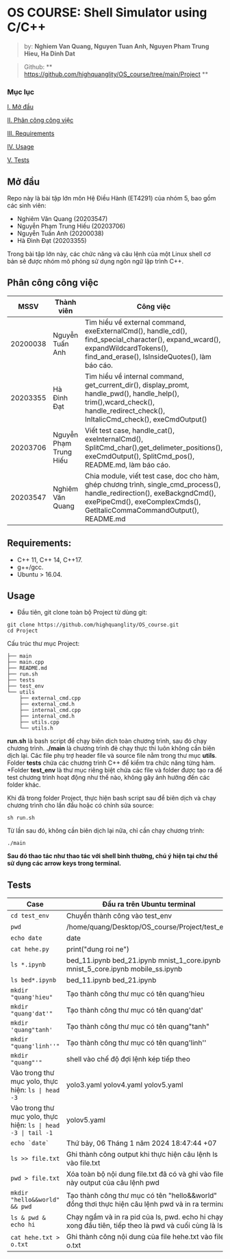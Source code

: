 # OS COURSE: Shell Simulator using C/C++
> by: **Nghiem Van Quang, Nguyen Tuan Anh, Nguyen Pham Trung Hieu, Ha Dinh Dat**

> Github: ** https://github.com/highquanglity/OS_course/tree/main/Project **

### Mục lục
[I. Mở đầu](#Modau)

[II. Phân công công việc](#Phancong)

[III. Requirements](#yeucau)

[IV. Usage](#sudung)

[V. Tests](#kiemthu)

<a name="Modau"></a>

## Mở đầu
Repo này là bài tập lớn môn Hệ Điều Hành (ET4291) của nhóm 5, bao gồm các sinh viên:
- Nghiêm Văn Quang (20203547)
- Nguyễn Phạm Trung Hiếu (20203706)
- Nguyễn Tuấn Anh (20200038)
- Hà Đình Đạt (20203355)

Trong bài tập lớn này, các chức năng và câu lệnh của một Linux shell cơ bản sẽ được nhóm mô phỏng sử dụng ngôn ngữ lập trình C++.


<a name="Phancong"></a>

## Phân công công việc
MSSV| Thành viên | Công việc |
----|------------|-----------|
20200038| Nguyễn Tuấn Anh | Tìm hiểu về external command, exeExternalCmd(), handle_cd(), find_special_character(), expand_wcard(), expandWildcardTokens(), find_and_erase(), IsInsideQuotes(), làm báo cáo.| 
20203355| Hà Đình Đạt | Tìm hiểu về internal command, get_current_dir(), display_promt, handle_pwd(), handle_help(), trim(),wcard_check(), handle_redirect_check(), InItalicCmd_check(), exeCmdOutput()| 
20203706| Nguyễn Phạm Trung Hiếu | Viết test case, handle_cat(), exeInternalCmd(), SplitCmd_char(),get_delimeter_positions(), exeCmdOutput(), SplitCmd_pos(), README.md, làm báo cáo.| 
20203547| Nghiêm Văn Quang |Chia module, viết test case, doc cho hàm, ghép chương trình, single_cmd_process(), handle_redirection(), exeBackgndCmd(), exePipeCmd(), exeComplexCmds(), GetItalicCommaCommandOutput(), README.md |

<a name="yeucau"></a>

## Requirements:
- C++ 11, C++ 14, C++17.
- g++/gcc.
- Ubuntu > 16.04.

<a name="sudung"></a>

## Usage
* Đầu tiên, git clone toàn bộ Project từ dùng git: 
```shell
git clone https://github.com/highquanglity/OS_course.git
cd Project
```

Cấu trúc thư mục Project:
```shell
├── main
├── main.cpp
├── README.md
├── run.sh
├── tests
├── test_env
└── utils
    ├── external_cmd.cpp
    ├── external_cmd.h
    ├── internal_cmd.cpp
    ├── internal_cmd.h
    ├── utils.cpp
    └── utils.h

```
**run.sh** là bash script để chạy biên dịch toàn chương trình, sau đó chạy chương trình. **./main** là chương trình đẻ chạy thực thi luôn không cần biên dịch lại. Các file phụ trợ header file và source file nằm trong thư mục **utils**. Folder **tests** chứa các chương trình C++ để kiểm tra chức năng từng hàm. *Folder **test_env** là thư mục riêng biệt chứa các file và folder được tạo ra để test chương trình hoạt động như thế nào, không gây ảnh hưởng đến các folder khác.

Khi đã trong folder Project, thực hiện bash script sau để biên dịch và chạy chương trình cho lần đầu hoặc có chỉnh sửa source:
```shell
sh run.sh
```

Từ lần sau đó, không cần biên dịch lại nữa, chỉ cần chạy chương trình:
```shell
./main
```

**Sau đó thao tác như thao tác với shell bình thường, chú ý hiện tại chư thể sử dụng các arrow keys trong terminal.**

<a name="kiemthu"></a>

## Tests
| Case | Đầu ra trên Ubuntu terminal | Kết quả chương trình|
|--------------|-------|------|
| ```cd test_env``` | Chuyển thành công vào test_env| Chuyển thành công vào test_env|
| ```pwd``` | /home/quang/Desktop/OS_course/Project/test_env | /home/quang/Desktop/OS_course/Project/test_env |
| ```echo date``` | date | date |
| ```cat hehe.py``` | print("dung roi ne") | print("dung roi ne") |
| ```ls *.ipynb``` | bed_11.ipynb  bed_21.ipynb  mnist_1_core.ipynb  mnist_5_core.ipynb  mobile_ss.ipynb | bed_11.ipynb  bed_21.ipynb  mnist_1_core.ipynb  mnist_5_core.ipynb  mobile_ss.ipynb  |
| ```ls bed*.ipynb``` | bed_11.ipynb  bed_21.ipynb | bed_11.ipynb  bed_21.ipynb |
| ```mkdir "quang'hieu"``` | Tạo thành công thư mục có tên quang'hieu | Tạo thành công thư mục có tên quang'hieu |
| ```mkdir "quang'dat'"``` | Tạo thành công thư mục có tên quang'dat' | Tạo thành công thư mục có tên quang'dat' |
| ```mkdir 'quang"tanh' ```| Tạo thành công thư mục có tên quang"tanh" | Tạo thành công thư mục có tên quang'tanh' |
| ```mkdir "quang'linh''"``` | Tạo thành công thư mục có tên quang'linh''| Tạo thành công thư mục có tên quang'linh''|
| ``` mkdir "quang"'" ``` | shell vào chế độ đợi lệnh kép tiếp theo | Invalid command, chương trình bị break |
| Vào trong thư mục yolo, thực hiện: <code>ls &#124; head -3 <code>| yolo3.yaml yolov4.yaml yolov5.yaml | yolo3.yaml yolov4.yaml yolov5.yaml|
| Vào trong thư mục yolo, thực hiện: <code>ls &#124; head -3 &#124; tail -1 <code> | yolov5.yaml | yolov5.yaml |
| ```echo `date` ``` | Thứ bảy, 06 Tháng 1 năm 2024 18:47:44 +07| Thứ bảy, 06 Tháng 1 năm 2024 18:47:44 +07 |
| ```ls >> file.txt ``` | Ghi thành công output khi thực hiện câu lệnh ls vào file.txt| Ghi thành công output khi thực hiện câu lệnh ls vào file.txt |
| ```pwd > file.txt ``` | Xóa toàn bộ nội dung file.txt đã có và ghi vào file này output của câu lệnh pwd| Xóa toàn bộ nội dung file.txt đã có và ghi vào file này output của câu lệnh pwd |
| ```mkdir "hello&&world" && pwd ``` | Tạo thành công thư mục có tên "hello&&world" đồng thơi thực hiện câu lệnh pwd và in ra terminal| Tạo thành công thư mục có tên "hello&&world" đồng thơi thực hiện câu lệnh pwd và in ra terminal |
| ```ls & pwd & echo hi ``` | Chạy ngầm và in ra pid của ls, pwd. echo hi chạy xong đầu tiên, tiếp theo là pwd và cuối cùng là ls|Chạy ngầm và in ra pid của ls, pwd. echo hi chạy xong đầu tiên, tiếp theo là pwd và cuối cùng là ls|
| ```cat hehe.txt > o.txt ``` | Ghi thành công nội dung của file hehe.txt vào file o.txt|Ghi thành công nội dung của file hehe.txt vào file o.txt|
